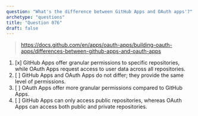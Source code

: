 ```yaml
---
question: "What's the difference between GitHub Apps and OAuth apps'?"
archetype: "questions"
title: "Question 076"
draft: false
---
```


> https://docs.github.com/en/apps/oauth-apps/building-oauth-apps/differences-between-github-apps-and-oauth-apps
1. [x] GitHub Apps offer granular permissions to specific repositories, while OAuth Apps request access to user data across all repositories.
1. [ ] GitHub Apps and OAuth Apps do not differ; they provide the same level of permissions.
1. [ ] OAuth Apps offer more granular permissions compared to GitHub Apps.
1. [ ] GitHub Apps can only access public repositories, whereas OAuth Apps can access both public and private repositories.
